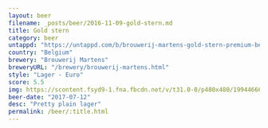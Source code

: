 ```yaml
---
layout: beer
filename: _posts/beer/2016-11-09-gold-stern.md
title: Gold stern
category: beer
untappd: "https://untappd.com/b/brouwerij-martens-gold-stern-premium-beer/1016224"
country: "Belgium"
brewery: "Brouwerij Martens"
breweryURL: "/brewery/brouwerij-martens.html"
style: "Lager - Euro"
score: 5.5
img: https://scontent.fsyd9-1.fna.fbcdn.net/v/t31.0-0/p480x480/19944666_10155413264968745_1211208339021252293_o.jpg?_nc_cat=111&_nc_sid=e007fa&_nc_ohc=WsEeYTkHWOwAX8EPJUQ&_nc_ht=scontent.fsyd9-1.fna&tp=6&oh=3681c73ecfae392b317245f59473b26b&oe=5F960523
beer-date: "2017-07-12"
desc: "Pretty plain lager"
permalink: /beer/:title.html
---
```

